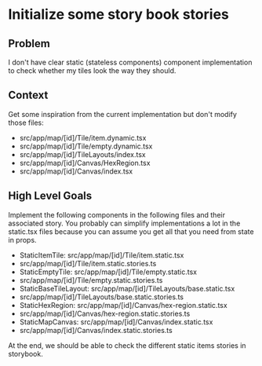 # Initialize some story book stories

## Problem

I don't have clear static (stateless components) component implementation to check whether my tiles look the way they should.

## Context

Get some inspiration from the current implementation but don't modify those files:

- src/app/map/[id]/Tile/item.dynamic.tsx
- src/app/map/[id]/Tile/empty.dynamic.tsx
- src/app/map/[id]/TileLayouts/index.tsx
- src/app/map/[id]/Canvas/HexRegion.tsx
- src/app/map/[id]/Canvas/index.tsx

## High Level Goals

Implement the following components in the following files and their associated story. You probably can simplify implementations a lot in the static.tsx files because you can assume you get all that you need from state in props.

- StaticItemTile: src/app/map/[id]/Tile/item.static.tsx
- src/app/map/[id]/Tile/item.static.stories.ts
- StaticEmptyTile: src/app/map/[id]/Tile/empty.static.tsx
- src/app/map/[id]/Tile/empty.static.stories.ts
- StaticBaseTileLayout: src/app/map/[id]/TileLayouts/base.static.tsx
- src/app/map/[id]/TileLayouts/base.static.stories.ts
- StaticHexRegion: src/app/map/[id]/Canvas/hex-region.static.tsx
- src/app/map/[id]/Canvas/hex-region.static.stories.ts
- StaticMapCanvas: src/app/map/[id]/Canvas/index.static.tsx
- src/app/map/[id]/Canvas/index.static.stories.ts

At the end, we should be able to check the different static items stories in storybook.
